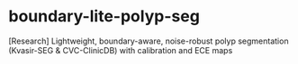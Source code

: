 # boundary-lite-polyp-seg
[Research] Lightweight, boundary-aware, noise-robust polyp segmentation (Kvasir-SEG &amp; CVC-ClinicDB) with calibration and ECE maps
